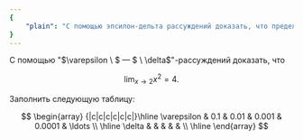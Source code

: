 ```yaml
---
{
    "plain": "С помощью эпсилон-дельта рассуждений доказать, что предел x^2 в точке 2 равен 4. Заполнить таблицу."
}
---
```


С помощью "$\varepsilon \ $ — $ \ \delta$"-рассуждений доказать, что

$$ \lim_{x \to 2} x^2 = 4. $$

Заполнить следующую таблицу:

$$ \begin{array} {|c|c|c|c|c|c|}\hline \varepsilon & 0.1 & 0.01 & 0.001 & 0.0001 & \ldots \\ \hline \delta &  &  &  &  &  \\ \hline  \end{array} $$